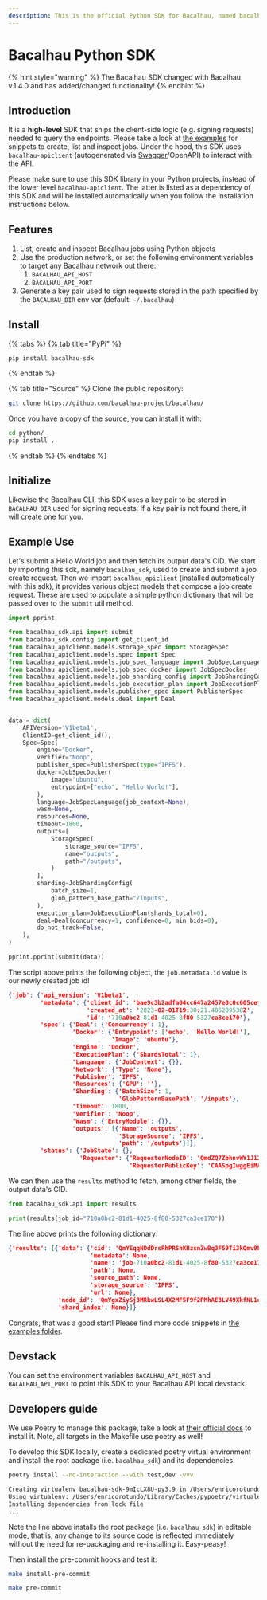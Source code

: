 ```yaml
---
description: This is the official Python SDK for Bacalhau, named bacalhau-sdk.
---
```


# Bacalhau Python SDK

{% hint style="warning" %}
The Bacalhau SDK changed with Bacalhau v.1.4.0 and has added/changed functionality!
{% endhint %}

## Introduction

It is a **high-level** SDK that ships the client-side logic (e.g. signing requests) needed to query the endpoints. Please take a look at [the examples](broken-reference) for snippets to create, list and inspect jobs. Under the hood, this SDK uses `bacalhau-apiclient` (autogenerated via [Swagger](https://swagger.io/tools/swagger-codegen/)/OpenAPI) to interact with the API.

Please make sure to use this SDK library in your Python projects, instead of the lower level `bacalhau-apiclient`. The latter is listed as a dependency of this SDK and will be installed automatically when you follow the installation instructions below.

## Features[​](http://localhost:3000/integration/python-sdk#features) <a href="#features" id="features"></a>

1. List, create and inspect Bacalhau jobs using Python objects
2. Use the production network, or set the following environment variables to target any Bacalhau network out there:
   1. `BACALHAU_API_HOST`
   2. `BACALHAU_API_PORT`
3. Generate a key pair used to sign requests stored in the path specified by the `BACALHAU_DIR` env var (default: `~/.bacalhau`)

## Install[​](http://localhost:3000/integration/python-sdk#install) <a href="#install" id="install"></a>

{% tabs %}
{% tab title="PyPi" %}
```
pip install bacalhau-sdk
```
{% endtab %}

{% tab title="Source" %}
Clone the public repository:

```bash
git clone https://github.com/bacalhau-project/bacalhau/
```

Once you have a copy of the source, you can install it with:

```bash
cd python/
pip install .
```
{% endtab %}
{% endtabs %}

## Initialize[​](http://localhost:3000/integration/python-sdk#initialize) <a href="#initialize" id="initialize"></a>

Likewise the Bacalhau CLI, this SDK uses a key pair to be stored in `BACALHAU_DIR` used for signing requests. If a key pair is not found there, it will create one for you.

## Example Use[​](http://localhost:3000/integration/python-sdk#example-use) <a href="#example-use" id="example-use"></a>

Let's submit a Hello World job and then fetch its output data's CID. We start by importing this sdk, namely `bacalhau_sdk`, used to create and submit a job create request. Then we import `bacalhau_apiclient` (installed automatically with this sdk), it provides various object models that compose a job create request. These are used to populate a simple python dictionary that will be passed over to the `submit` util method.

```python
import pprint

from bacalhau_sdk.api import submit
from bacalhau_sdk.config import get_client_id
from bacalhau_apiclient.models.storage_spec import StorageSpec
from bacalhau_apiclient.models.spec import Spec
from bacalhau_apiclient.models.job_spec_language import JobSpecLanguage
from bacalhau_apiclient.models.job_spec_docker import JobSpecDocker
from bacalhau_apiclient.models.job_sharding_config import JobShardingConfig
from bacalhau_apiclient.models.job_execution_plan import JobExecutionPlan
from bacalhau_apiclient.models.publisher_spec import PublisherSpec
from bacalhau_apiclient.models.deal import Deal


data = dict(
    APIVersion='V1beta1',
    ClientID=get_client_id(),
    Spec=Spec(
        engine="Docker",
        verifier="Noop",
        publisher_spec=PublisherSpec(type="IPFS"),
        docker=JobSpecDocker(
            image="ubuntu",
            entrypoint=["echo", "Hello World!"],
        ),
        language=JobSpecLanguage(job_context=None),
        wasm=None,
        resources=None,
        timeout=1800,
        outputs=[
            StorageSpec(
                storage_source="IPFS",
                name="outputs",
                path="/outputs",
            )
        ],
        sharding=JobShardingConfig(
            batch_size=1,
            glob_pattern_base_path="/inputs",
        ),
        execution_plan=JobExecutionPlan(shards_total=0),
        deal=Deal(concurrency=1, confidence=0, min_bids=0),
        do_not_track=False,
    ),
)

pprint.pprint(submit(data))
```

The script above prints the following object, the `job.metadata.id` value is our newly created job id!

```json
{'job': {'api_version': 'V1beta1',
         'metadata': {'client_id': 'bae9c3b2adfa04cc647a2457e8c0c605cef8ed93bdea5ac5f19f94219f722dfe',
                      'created_at': '2023-02-01T19:30:21.405209538Z',
                      'id': '710a0bc2-81d1-4025-8f80-5327ca3ce170'},
         'spec': {'Deal': {'Concurrency': 1},
                  'Docker': {'Entrypoint': ['echo', 'Hello World!'],
                             'Image': 'ubuntu'},
                  'Engine': 'Docker',
                  'ExecutionPlan': {'ShardsTotal': 1},
                  'Language': {'JobContext': {}},
                  'Network': {'Type': 'None'},
                  'Publisher': 'IPFS',
                  'Resources': {'GPU': ''},
                  'Sharding': {'BatchSize': 1,
                               'GlobPatternBasePath': '/inputs'},
                  'Timeout': 1800,
                  'Verifier': 'Noop',
                  'Wasm': {'EntryModule': {}},
                  'outputs': [{'Name': 'outputs',
                               'StorageSource': 'IPFS',
                               'path': '/outputs'}]},
         'status': {'JobState': {},
                    'Requester': {'RequesterNodeID': 'QmdZQ7ZbhnvWY1J12XYKGHApJ6aufKyLNSvf8jZBrBaAVL',
                                  'RequesterPublicKey': 'CAASpgIwggEiMA0GCSqGSIb3DQEBAQUAA4IBDwAwggEKAoIBAQDVRKPgCfY2fgfrkHkFjeWcqno+MDpmp8DgVaY672BqJl/dZFNU9lBg2P8Znh8OTtHPPBUBk566vU3KchjW7m3uK4OudXrYEfSfEPnCGmL6GuLiZjLf+eXGEez7qPaoYqo06gD8ROdD8VVse27E96LlrpD1xKshHhqQTxKoq1y6Rx4DpbkSt966BumovWJ70w+Nt9ZkPPydRCxVnyWS1khECFQxp5Ep3NbbKtxHNX5HeULzXN5q0EQO39UN6iBhiI34eZkH7PoAm3Vk5xns//FjTAvQw6wZUu8LwvZTaihs+upx2zZysq6CEBKoeNZqed9+Tf+qHow0P5pxmiu+or+DAgMBAAE='}}}}
```

We can then use the `results` method to fetch, among other fields, the output data's CID.

```python
from bacalhau_sdk.api import results

print(results(job_id="710a0bc2-81d1-4025-8f80-5327ca3ce170"))
```

The line above prints the following dictionary:

```json
{'results': [{'data': {'cid': 'QmYEqqNDdDrsRhPRShKHzsnZwBq3F59Ti3kQmv9En4i5Sw',
                       'metadata': None,
                       'name': 'job-710a0bc2-81d1-4025-8f80-5327ca3ce170-shard-0-host-QmYgxZiySj3MRkwLSL4X2MF5F9f2PMhAE3LV49XkfNL1o3',
                       'path': None,
                       'source_path': None,
                       'storage_source': 'IPFS',
                       'url': None},
              'node_id': 'QmYgxZiySj3MRkwLSL4X2MF5F9f2PMhAE3LV49XkfNL1o3',
              'shard_index': None}]}
```

Congrats, that was a good start! Please find more code snippets in [the examples folder](broken-reference).

## Devstack[​](http://localhost:3000/integration/python-sdk#devstack) <a href="#devstack" id="devstack"></a>

You can set the environment variables `BACALHAU_API_HOST` and `BACALHAU_API_PORT` to point this SDK to your Bacalhau API local devstack.

## Developers guide[​](http://localhost:3000/integration/python-sdk#developers-guide) <a href="#developers-guide" id="developers-guide"></a>

We use Poetry to manage this package, take a look at [their official docs](https://python-poetry.org/docs/) to install it. Note, all targets in the Makefile use poetry as well!

To develop this SDK locally, create a dedicated poetry virtual environment and install the root package (i.e. `bacalhau_sdk`) and its dependencies:

```bash
poetry install --no-interaction --with test,dev -vvv

Creating virtualenv bacalhau-sdk-9mIcLX8U-py3.9 in /Users/enricorotundo/Library/Caches/pypoetry/virtualenvs
Using virtualenv: /Users/enricorotundo/Library/Caches/pypoetry/virtualenvs/bacalhau-sdk-9mIcLX8U-py3.9
Installing dependencies from lock file
...
```

Note the line above installs the root package (i.e. `bacalhau_sdk`) in editable mode, that is, any change to its source code is reflected immediately without the need for re-packaging and re-installing it. Easy-peasy!

Then install the pre-commit hooks and test it:

```bash
make install-pre-commit
```

```bash
make pre-commit
```
